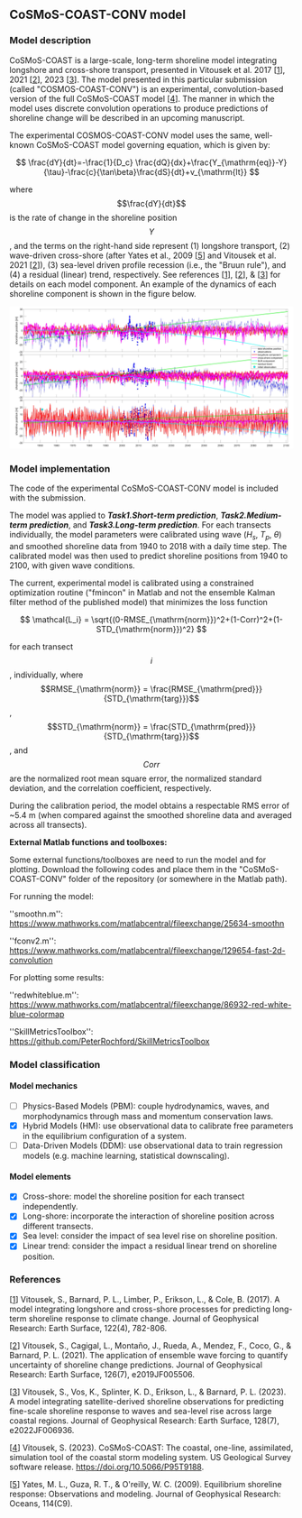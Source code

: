 ## CoSMoS-COAST-CONV model
### Model description
CoSMoS-COAST is a large-scale, long-term shoreline model integrating longshore and cross-shore transport, presented in Vitousek et al. 2017 [[1](https://doi.org/10.1002/2016JF004065)], 2021 [[2](https://doi.org/10.1029/2019JF005506)], 2023 [[3](https://doi.org/10.1029/2022JF006936)].  The model presented in this particular submission (called "COSMOS-COAST-CONV") is an experimental, convolution-based version of the full CoSMoS-COAST model [[4](https://doi.org/10.5066/P95T9188)]. The manner in which the model uses discrete convolution operations to produce predictions of shoreline change will be described in an upcoming manuscript. 

The experimental COSMOS-COAST-CONV model uses the same, well-known CoSMoS-COAST model governing equation, which is given by:

$$ \frac{dY}{dt}=-\frac{1}{D_c} \frac{dQ}{dx}+\frac{Y_{\mathrm{eq}}-Y}{\tau}-\frac{c}{\tan\beta}\frac{dS}{dt}+v_{\mathrm{lt}} $$

where $$\frac{dY}{dt}$$ is the rate of change in the shoreline position $$Y$$, and the terms on the right-hand side represent (1) longshore transport, (2) wave-driven cross-shore (after Yates et al., 2009 [[5](https://agupubs.onlinelibrary.wiley.com/doi/pdf/10.1029/2009JC005359)] and Vitousek et al. 2021 [[2](https://doi.org/10.1029/2019JF005506)]), (3) sea-level driven profile recession (i.e., the "Bruun rule"), and (4) a residual (linear) trend, respectively.  See references [[1](https://doi.org/10.1002/2016JF004065)], [[2](https://doi.org/10.1029/2019JF005506)], & [[3](https://doi.org/10.1029/2022JF006936)] for details on each model component.  An example of the dynamics of each shoreline component is shown in the figure below.

<img src="figures/ShoreShop2_model_components_2100.jpg" width="1200">

### Model implementation
The code of the experimental CoSMoS-COAST-CONV model is included with the submission.  

The model was applied to ***Task1.Short-term prediction***, ***Task2.Medium-term prediction***, and ***Task3.Long-term prediction***. For each transects individually, the model parameters were calibrated using wave ($H_s$, $T_p$, $\theta$) and smoothed shoreline data from 1940 to 2018 with a daily time step.  The calibrated model was then used to predict shoreline positions from 1940 to 2100, with given wave conditions.

The current, experimental model is calibrated using a constrained optimization routine ("fmincon" in Matlab and not the ensemble Kalman filter method of the published model) that minimizes the loss function  

$$ \mathcal{L_i} = \sqrt{(0-RMSE_{\mathrm{norm}})^2+(1-Corr)^2+(1-STD_{\mathrm{norm}})^2} $$

for each transect $$i$$, individually, where $$RMSE_{\mathrm{norm}} = \frac{RMSE_{\mathrm{pred}}}{STD_{\mathrm{targ}}}$$, $$STD_{\mathrm{norm}} = \frac{STD_{\mathrm{pred}}}{STD_{\mathrm{targ}}}$$, and 
$$Corr$$ are the normalized root mean square error, the normalized standard deviation, and the correlation coefficient, respectively. 

During the calibration period, the model obtains a respectable RMS error of ~5.4 m (when compared against the smoothed shoreline data and averaged across all transects).  

**External Matlab functions and toolboxes:**

Some external functions/toolboxes are need to run the model and for plotting.  Download the following codes and place them in the "CoSMoS-COAST-CONV" folder of the repository (or somewhere in the Matlab path).

For running the model:

''smoothn.m'': <https://www.mathworks.com/matlabcentral/fileexchange/25634-smoothn>

''fconv2.m'': <https://www.mathworks.com/matlabcentral/fileexchange/129654-fast-2d-convolution>

For plotting some results:

''redwhiteblue.m'': <https://www.mathworks.com/matlabcentral/fileexchange/86932-red-white-blue-colormap>

''SkillMetricsToolbox'': <https://github.com/PeterRochford/SkillMetricsToolbox>

### Model classification
#### Model mechanics
- [ ] Physics-Based Models (PBM): couple hydrodynamics, waves, and morphodynamics through mass and momentum conservation laws.
- [x] Hybrid Models (HM): use observational data to calibrate free parameters in the equilibrium configuration of a system.
- [ ] Data-Driven Models (DDM): use observational data to train regression models (e.g. machine learning, statistical downscaling).
#### Model elements 
- [x] Cross-shore: model the shoreline position for each transect independently.
- [x] Long-shore: incorporate the interaction of shoreline position across different transects.
- [x] Sea level: consider the impact of sea level rise on shoreline position.
- [x] Linear trend: consider the impact a residual linear trend on shoreline position.

### References
[[1]()]
Vitousek, S., Barnard, P. L., Limber, P., Erikson, L., & Cole, B. (2017). A model integrating longshore and cross-shore processes for predicting long-term shoreline response to climate change. Journal of Geophysical Research: Earth Surface, 122(4), 782-806.

[[2]()]
Vitousek, S., Cagigal, L., Montaño, J., Rueda, A., Mendez, F., Coco, G., & Barnard, P. L. (2021). The application of ensemble wave forcing to quantify uncertainty of shoreline change predictions. Journal of Geophysical Research: Earth Surface, 126(7), e2019JF005506.

[[3]()]
Vitousek, S., Vos, K., Splinter, K. D., Erikson, L., & Barnard, P. L. (2023). A model integrating satellite-derived shoreline observations for predicting fine-scale shoreline response to waves and sea-level rise across large coastal regions. Journal of Geophysical Research: Earth Surface, 128(7), e2022JF006936.

[[4]()]
Vitousek, S. (2023). CoSMoS-COAST: The coastal, one-line, assimilated, simulation tool of the coastal storm modeling system. US Geological Survey software release. https://doi.org/10.5066/P95T9188.

[[5]()]
Yates, M. L., Guza, R. T., & O'reilly, W. C. (2009). Equilibrium shoreline response: Observations and modeling. Journal of Geophysical Research: Oceans, 114(C9).
